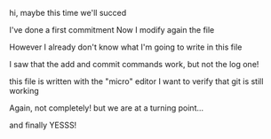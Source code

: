 hi, maybe this time we'll succed

I've done a first commitment
Now I modify again the file

However I already don't know what I'm going to write in this file

I saw that the add and commit commands work, but not the log one!

this file is written with the "micro" editor
I want to verify that git is still working

Again, not completely!
but we are at a turning point...


and finally YESSS!
